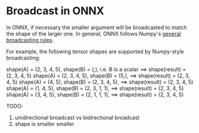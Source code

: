 # Broadcast in ONNX

In ONNX, if necessary the smaller argument will be broadcasted to match the shape of
the larger one. In general, ONNX follows Numpy's
[general broadcasting rules](https://docs.scipy.org/doc/numpy/user/basics.broadcasting.html#general-broadcasting-rules).

For example, the following tensor shapes are supported by Numpy-style broadcasting:

  shape(A) = (2, 3, 4, 5), shape(B) = (,), i.e. B is a scalar ==> shape(result) = (2, 3, 4, 5)
  shape(A) = (2, 3, 4, 5), shape(B) = (5,), ==> shape(result) = (2, 3, 4, 5)
  shape(A) = (4, 5), shape(B) = (2, 3, 4, 5), ==> shape(result) = (2, 3, 4, 5)
  shape(A) = (1, 4, 5), shape(B) = (2, 3, 1, 1), ==> shape(result) = (2, 3, 4, 5)
  shape(A) = (3, 4, 5), shape(B) = (2, 1, 1, 1), ==> shape(result) = (2, 3, 4, 5)

TODO:
1) unidirectional broadcast vs bidirectional broadcast
2) shape is smaller smaller
